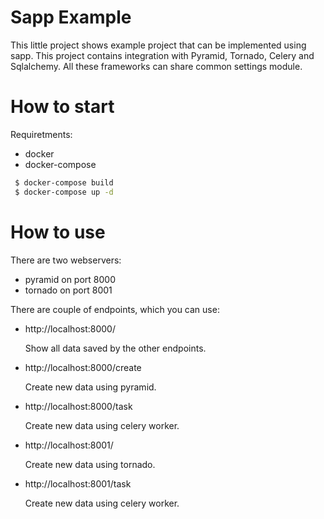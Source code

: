 # Sapp Example

This little project shows example project that can be implemented using sapp.
This project contains integration with Pyramid, Tornado, Celery and Sqlalchemy.
All these frameworks can share common settings module.

# How to start

Requiretments:

- docker
- docker-compose

```bash
 $ docker-compose build
 $ docker-compose up -d
```

# How to use

There are two webservers:

- pyramid on port 8000
- tornado on port 8001

There are couple of endpoints, which you can use:

- http://localhost:8000/

    Show all data saved by the other endpoints.

- http://localhost:8000/create

    Create new data using pyramid.

- http://localhost:8000/task

    Create new data using celery worker.

- http://localhost:8001/

    Create new data using tornado.

- http://localhost:8001/task

    Create new data using celery worker.
